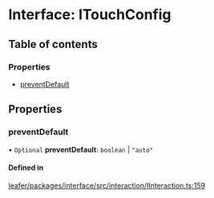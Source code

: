 # Interface: ITouchConfig

## Table of contents

### Properties

- [preventDefault](ITouchConfig.md#preventdefault)

## Properties

### preventDefault

• `Optional` **preventDefault**: `boolean` \| ``"auto"``

#### Defined in

[leafer/packages/interface/src/interaction/IInteraction.ts:159](https://github.com/leaferjs/leafer/blob/8db572e/packages/interface/src/interaction/IInteraction.ts#L159)
